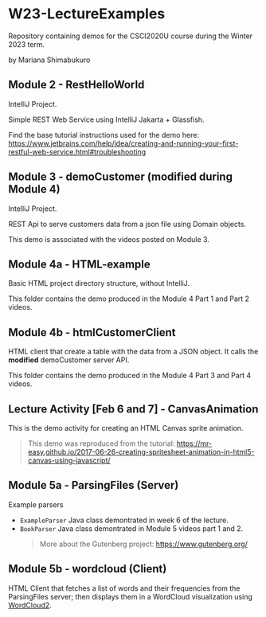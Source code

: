 # W23-LectureExamples

Repository containing demos for the CSCI2020U course during the Winter 2023 term.

by Mariana Shimabukuro

## Module 2 - RestHelloWorld
IntelliJ Project.

Simple REST Web Service using IntelliJ Jakarta + Glassfish. 

Find the base tutorial instructions used for the demo here: https://www.jetbrains.com/help/idea/creating-and-running-your-first-restful-web-service.html#troubleshooting

## Module 3 - demoCustomer (modified during Module 4)
IntelliJ Project.

REST Api to serve customers data from a json file using Domain objects.

This demo is associated with the videos posted on Module 3.

## Module 4a - HTML-example

Basic HTML project directory structure, without IntelliJ.

This folder contains the demo produced in the Module 4 Part 1 and Part 2 videos.

## Module 4b - htmlCustomerClient

HTML client that create a table with the data from a JSON object. It calls the **modified** demoCustomer server API.

This folder contains the demo produced in the Module 4 Part 3 and Part 4 videos.

## Lecture Activity [Feb 6 and 7] - CanvasAnimation
This is the demo activity for creating an HTML Canvas sprite animation.

> This demo was reproduced from the tutorial: https://mr-easy.github.io/2017-06-26-creating-spritesheet-animation-in-html5-canvas-using-javascript/

## Module 5a - ParsingFiles (Server)
Example parsers 
- `ExampleParser` Java class demontrated in week 6 of the lecture.
- `BookParser` Java class demontrated in Module 5 videos part 1 and 2.
  > More about the Gutenberg project: https://www.gutenberg.org/

## Module 5b - wordcloud (Client)
HTML Client that fetches a list of words and their frequencies from the ParsingFiles server; then displays them in a WordCloud visualization using [WordCloud2](https://github.com/timdream/wordcloud2.js). 
